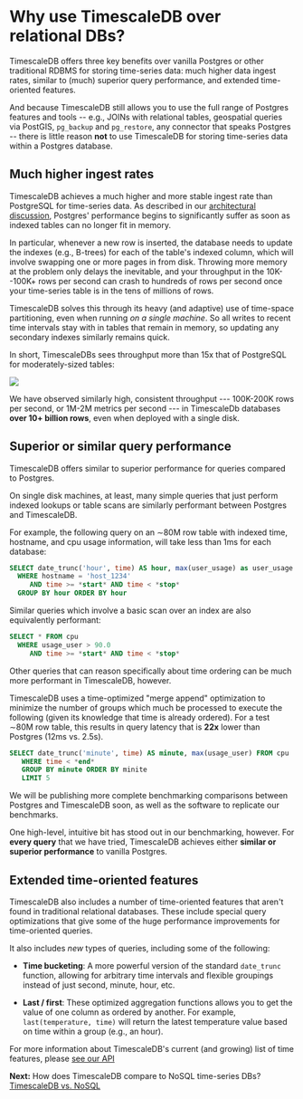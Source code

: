 # Why use TimescaleDB over relational DBs?

TimescaleDB offers three key benefits over vanilla Postgres or other
traditional RDBMS for storing time-series data: much higher data
ingest rates, similar to (much) superior query performance, and
extended time-oriented features.

And because TimescaleDB still allows you to use the full range of
Postgres features and tools -- e.g., JOINs with relational tables,
geospatial queries via PostGIS, `pg_backup` and `pg_restore`, any
connector that speaks Postgres -- there is little reason **not** to
use TimescaleDB for storing time-series data within a Postgres
database.

## Much higher ingest rates

TimescaleDB achieves a much higher and more stable ingest rate than
PostgreSQL for time-series data.  As described in our [architectural
discussion](/introduction/architecture#benefits-chunking), Postgres'
performance begins to significantly suffer as soon as indexed tables
can no longer fit in memory.

In particular, whenever a new row is inserted, the database needs to
update the indexes (e.g., B-trees) for each of the table's indexed
column, which will involve swapping one or more pages in from disk.
Throwing more memory at the problem only delays the inevitable, and
your throughput in the 10K--100K+ rows per second can crash to
hundreds of rows per second once your time-series table is in the tens
of millions of rows.

TimescaleDB solves this through its heavy (and adaptive) use of
time-space partitioning, even when running *on a single machine*.  So
all writes to recent time intervals stay with in tables that remain in
memory, so updating any secondary indexes similarly remains quick.

In short, TimescaleDBs sees throughput more than 15x that of
PostgreSQL for moderately-sized tables:

<img src="https://cdn-images-1.medium.com/max/1760/0*JXwRxrXy_iCE5rkv."></img>

We have observed similarly high, consistent throughput --- 100K-200K
rows per second, or 1M-2M metrics per second --- in TimescaleDb
databases **over 10+ billion rows**, even when deployed with a single disk. 

## Superior or similar query performance

TimescaleDB offers similar to superior performance for queries
compared to Postgres.  

On single disk machines, at least, many simple queries that just
perform indexed lookups or table scans are similarly performant
between Postgres and TimescaleDB. 

For example, the following query on an &sim;80M row table with indexed
time, hostname, and cpu usage information, will take less than 1ms for
each database:

```sql
SELECT date_trunc('hour', time) AS hour, max(user_usage) as user_usage FROM cpu
  WHERE hostname = 'host_1234' 
     AND time >= *start* AND time < *stop*
  GROUP BY hour ORDER BY hour
```   

Similar queries which involve a basic scan over an index are also equivalently performant:

```sql
SELECT * FROM cpu
  WHERE usage_user > 90.0
     AND time >= *start* AND time < *stop*
```   

Other queries that can reason specifically about time ordering can be
much more performant in TimescaleDB, however.  

TimescaleDB uses a time-optimized "merge append" optimization to
minimize the number of groups which much be processed to execute the
following (given its knowledge that time is already ordered).  For a
test &sim;80M row table, this results in query latency that is **22x**
lower than Postgres (12ms vs. 2.5s).

```sql
SELECT date_trunc('minute', time) AS minute, max(usage_user) FROM cpu
   WHERE time < *end*
   GROUP BY minute ORDER BY minite
   LIMIT 5
```

We will be publishing more complete benchmarking comparisons between
Postgres and TimescaleDB soon, as well as the software to replicate
our benchmarks.

One high-level, intuitive bit has stood out in our benchmarking,
however.  For **every query** that we have tried, TimescaleDB achieves
either **similar or superior performance** to vanilla Postgres.


## Extended time-oriented features

TimescaleDB also includes a number of time-oriented features that
aren't found in traditional relational databases.  These include
special query optimizations that give some of the huge performance
improvements for time-oriented queries.  

It also includes *new* types of queries, including some of the
following:

- **Time bucketing**: A more powerful version of the standard
    `date_trunc` function, allowing for arbitrary time intervals and
    flexible groupings instead of just second, minute, hour, etc.

- **Last / first**: These optimized aggregation functions allows you
    to get the value of one column as ordered by another.  For
    example, `last(temperature, time)` will return the latest
    temperature value based on time within a group (e.g., an hour).

For more information about TimescaleDB's current (and growing) list of
time features, please [see our API](/api/api-timescaledb#time_bucket)

**Next:** How does TimescaleDB compare to NoSQL time-series DBs? [TimescaleDB vs. NoSQL](/introduction/timescaledb-vs-nosql)
